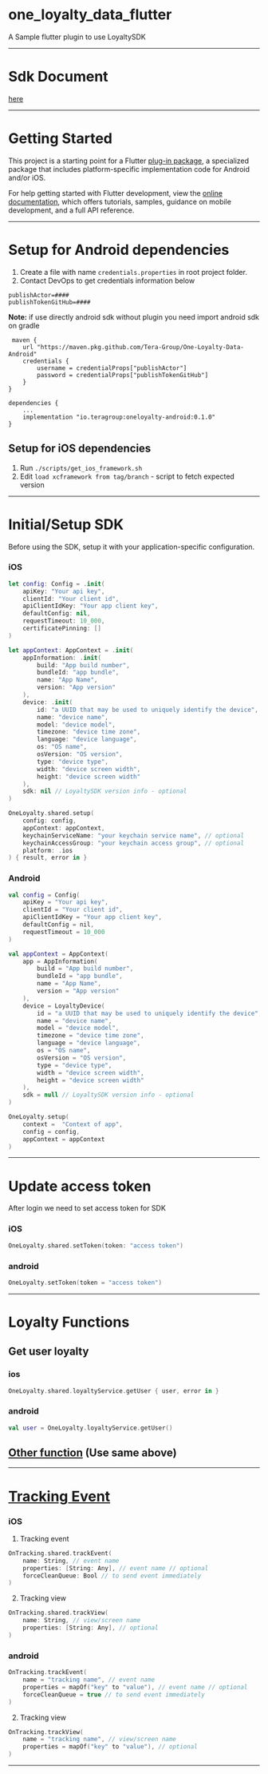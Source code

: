 # one_loyalty_data_flutter

A Sample flutter plugin to use LoyaltySDK

---

# Sdk Document

[here](https://tera-group.github.io/One-Loyalty-Data-flutter/index.html)

---

# Getting Started

This project is a starting point for a Flutter
[plug-in package](https://flutter.dev/to/develop-plugins),
a specialized package that includes platform-specific implementation code for
Android and/or iOS.

For help getting started with Flutter development, view the
[online documentation](https://docs.flutter.dev), which offers tutorials,
samples, guidance on mobile development, and a full API reference.

---

# Setup for Android dependencies

1. Create a file with name `credentials.properties` in root project folder.
2. Contact DevOps to get credentials information below

```
publishActor=####
publishTokenGitHub=####
```

**Note:** if use directly android sdk without plugin you need import android sdk on gradle

```
 maven {
    url "https://maven.pkg.github.com/Tera-Group/One-Loyalty-Data-Android"
    credentials {
        username = credentialProps["publishActor"]
        password = credentialProps["publishTokenGitHub"]
    }
}
```

```
dependencies {
    ...
    implementation "io.teragroup:oneloyalty-android:0.1.0"
}
```

## Setup for iOS dependencies

1. Run `./scripts/get_ios_framework.sh`
2. Edit `load xcframework from tag/branch` - script to fetch expected version

---

# Initial/Setup SDK

Before using the SDK, setup it with your application-specific configuration.

### iOS

```swift
let config: Config = .init(
    apiKey: "Your api key",
    clientId: "Your client id",
    apiClientIdKey: "Your app client key",
    defaultConfig: nil,
    requestTimeout: 10_000,
    certificatePinning: []
)

let appContext: AppContext = .init(
    appInformation: .init(
        build: "App build number",
        bundleId: "app bundle",
        name: "App Name",
        version: "App version"
    ),
    device: .init(
        id: "a UUID that may be used to uniquely identify the device",
        name: "device name",
        model: "device model",
        timezone: "device time zone",
        language: "device language",
        os: "OS name",
        osVersion: "OS version",
        type: "device type",
        width: "device screen width",
        height: "device screen width"
    ),
    sdk: nil // LoyaltySDK version info - optional
)

OneLoyalty.shared.setup(
    config: config,
    appContext: appContext,
    keychainServiceName: "your keychain service name", // optional
    keychainAccessGroup: "your keychain access group", // optional
    platform: .ios
) { result, error in }
```

### Android

```kotlin
val config = Config(
    apiKey = "Your api key",
    clientId = "Your client id",
    apiClientIdKey = "Your app client key",
    defaultConfig = nil,
    requestTimeout = 10_000
)

val appContext = AppContext(
    app = AppInformation(
        build = "App build number",
        bundleId = "app bundle",
        name = "App Name",
        version = "App version"
    ),
    device = LoyaltyDevice(
        id = "a UUID that may be used to uniquely identify the device",
        name = "device name",
        model = "device model",
        timezone = "device time zone",
        language = "device language",
        os = "OS name",
        osVersion = "OS version",
        type = "device type",
        width = "device screen width",
        height = "device screen width"
    ),
    sdk = null // LoyaltySDK version info - optional
)

OneLoyalty.setup(
    context =  "Context of app",
    config = config,
    appContext = appContext
)
```

---

# Update access token

After login we need to set access token for SDK

### iOS

```swift
OneLoyalty.shared.setToken(token: "access token")
```

### android

```kotlin
OneLoyalty.setToken(token = "access token")
```

---

# Loyalty Functions

## Get user loyalty

### ios

```swift
OneLoyalty.shared.loyaltyService.getUser { user, error in }
```

### android

```kotlin
val user = OneLoyalty.loyaltyService.getUser()
```

## [Other function](https://tera-group.github.io/One-Loyalty-Data-flutter/oneloyalty/com.teragroup.io.onappdata.services/-loyalty-service/index.html) (Use same above)

---

# [Tracking Event](https://tera-group.github.io/One-Loyalty-Data-flutter/oneloyalty/[root]/-on-tracking/index.html)

### iOS

1. Tracking event

```swift
OnTracking.shared.trackEvent(
    name: String, // event name
    properties: [String: Any], // event name // optional
    forceCleanQueue: Bool // to send event immediately
)
```

2. Tracking view

```swift
OnTracking.shared.trackView(
    name: String, // view/screen name
    properties: [String: Any], // optional
)
```

### android

```kotlin
OnTracking.trackEvent(
    name = "tracking name", // event name
    properties = mapOf("key" to "value"), // event name // optional
    forceCleanQueue = true // to send event immediately
)
```

2. Tracking view

```kotlin
OnTracking.trackView(
    name = "tracking name", // view/screen name
    properties = mapOf("key" to "value"), // optional
)
```

---
